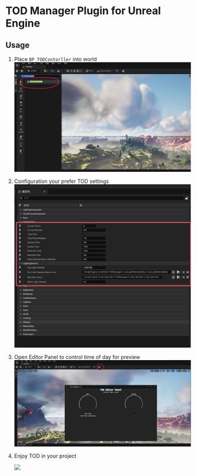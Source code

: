 # TOD Manager Plugin for Unreal Engine

## Usage

1. Place `BP_TODContorller` into world
   <img src="imgs/Place.png"  />

2. Configuration your prefer TOD settings
   ![](imgs/TODProps.png)
3. Open Editor Panel to control time of day for preview
   ![](imgs/Panel.png)

4. Enjoy TOD in your project

   ![](imgs/TOD.gif)